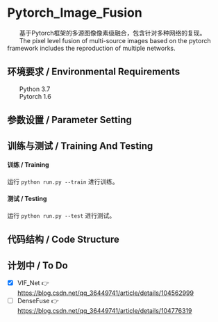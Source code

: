 # Pytorch_Image_Fusion  
&emsp;&emsp;基于Pytorch框架的多源图像像素级融合，包含针对多种网络的复现。  
&emsp;&emsp;The pixel level fusion of multi-source images based on the pytorch framework includes the reproduction of multiple networks.  
## 环境要求 / Environmental Requirements  
&emsp;&emsp;Python 3.7  
&emsp;&emsp;Pytorch 1.6  

## 参数设置 / Parameter Setting  
  
## 训练与测试 / Training And Testing  
  
#### 训练 / Training  
  运行  ` python run.py --train `  进行训练。  
#### 测试 / Testing  
  运行  ` python run.py --test `  进行测试。  
## 代码结构 / Code Structure  
  
## 计划中 / To Do  
 - [x] VIF_Net 👉 https://blog.csdn.net/qq_36449741/article/details/104562999  
 - [ ] DenseFuse 👉 https://blog.csdn.net/qq_36449741/article/details/104776319  
